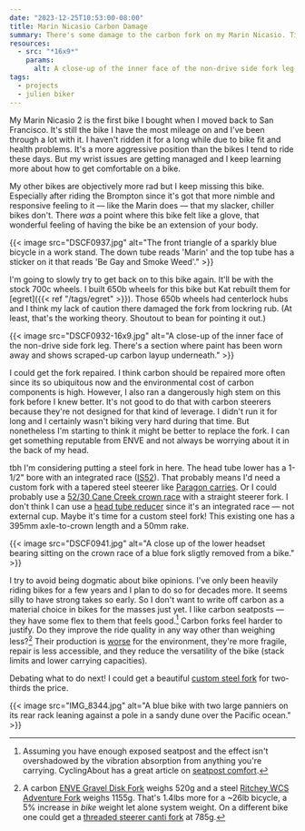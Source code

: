 ```yaml
---
date: "2023-12-25T10:53:00-08:00"
title: Marin Nicasio Carbon Damage
summary: There's some damage to the carbon fork on my Marin Nicasio. Time for a custom steel fork?
resources:
  - src: "*16x9*"
    params:
      alt: A close-up of the inner face of the non-drive side fork leg. There's a section where paint has been worn away and shows scraped-up carbon layup underneath.
tags:
  - projects
  - julien biker
---
```


My Marin Nicasio 2 is the first bike I bought when I moved back to San Francisco. It's still the bike I have the most mileage on and I've been through a lot with it. I haven't ridden it for a long while due to bike fit and health problems. It's a more aggressive position than the bikes I tend to ride these days. But my wrist issues are getting managed and I keep learning more about how to get comfortable on a bike.

My other bikes are objectively more rad but I keep missing this bike. Especially after riding the Brompton since it's got that more nimble and responsive feeling to it — like the Marin does — that my slacker, chiller bikes don't. There _was_ a point where this bike felt like a glove, that wonderful feeling of having the bike be an extension of your body.

{{< image src="DSCF0937.jpg" alt="The front triangle of a sparkly blue bicycle in a work stand. The down tube reads 'Marin' and the top tube has a sticker on it that reads 'Be Gay and Smoke Weed'." >}}

I'm going to slowly try to get back on to this bike again. It'll be with the stock 700c wheels. I built 650b wheels for this bike but Kat rebuilt them for [egret]({{< ref "/tags/egret" >}}). Those 650b wheels had centerlock hubs and I think my lack of caution there damaged the fork from lockring rub. (At least, that's the working theory. Shoutout to bean for pointing it out.)

{{< image src="DSCF0932-16x9.jpg" alt="A close-up of the inner face of the non-drive side fork leg. There's a section where paint has been worn away and shows scraped-up carbon layup underneath." >}}

I could get the fork repaired. I think carbon should be repaired more often since its so ubiquitous now and the environmental cost of carbon components is high. However, I also ran a dangerously high stem on this fork before I knew better. It's not good to do that with carbon steerers because they're not designed for that kind of leverage. I didn't run it for long and I certainly wasn't biking very hard during that time. But nonetheless I'm starting to think it might be better to replace the fork. I can get something reputable from ENVE and not always be worrying about it in the back of my head.

tbh I'm considering putting a steel fork in here. The head tube lower has a 1-1/2" bore with an integrated race ([IS52](https://www.parktool.com/en-us/blog/repair-help/standardized-headset-identification-system)). That probably means I'd need a custom fork with a tapered steel steerer like [Paragon carries](https://www.paragonmachineworks.com/stem-parts/steerer-tubes/steel-tapered-steerer-choose-size.html). Or I could probably use a [52/30 Cane Creek crown race](https://canecreek.com/product/crown-races/) with a straight steerer fork. I don't think I can use a [head tube reducer](https://www.fsaproshop.com/products/1-5-headtube-reducer-cups) since it's an integrated race — not external cup. Maybe it's time for a custom steel fork! This existing one has a 395mm axle-to-crown length and a 50mm rake.

{{< image src="DSCF0941.jpg" alt="A close up of the lower headset bearing sitting on the crown race of a blue fork sligtly removed from a bike." >}}

I try to avoid being dogmatic about bike opinions. I've only been heavily riding bikes for a few years and I plan to do so for decades more. It seems silly to have strong takes so early. So I don't want to write off carbon as a material choice in bikes for the masses just yet. I like carbon seatposts — they have some flex to them that feels good.[^1] Carbon forks feel harder to justify. Do they improve the ride quality in any way other than weighing less?[^2] Their production is [worse](https://www.starlingcycles.com/starling-cycles-environmental-policy/) for the environment, they're more fragile, repair is less accessible, and they reduce the versatility of the bike (stack limits and lower carrying capacities).

[^1]: Assuming you have enough exposed seatpost and the effect isn't overshadowed by the vibration absorption from anything you're carrying. CyclingAbout has a great article on [seatpost comfort](https://www.cyclingabout.com/seatposts-overlooked-yet-critical-for-cycling-comfort/).
[^2]: A carbon [ENVE Gravel Disk Fork](https://enve.com/collections/gravel-cross-components/products/gravel-disc-fork) weighs 520g and a steel [Ritchey WCS Adventure Fork](https://ritcheylogic.com/bike/forks/wcs-steel-adventure-fork) weighs 1155g. That's 1.4lbs more for a ~26lb bicycle, a 5% increase in _bike_ weight let alone system weight. On a different bike one could get a [threaded steerer canti fork](https://crustbikes.com/collections/forks/products/crust-650b-canti-rando-fork) at 785g.

Debating what to do next! I could get a beautiful [custom steel fork](https://gibson-cycles.com/services/) for two-thirds the price.

{{< image src="IMG_8344.jpg" alt="A blue bike with two large panniers on its rear rack leaning against a pole in a sandy dune over the Pacific ocean." >}}
